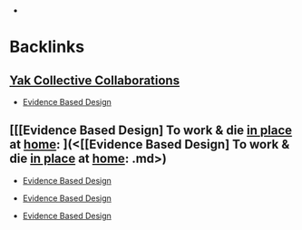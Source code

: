 - 

# Backlinks
## [Yak Collective Collaborations](<Yak Collective Collaborations.md>)
- [Evidence Based Design](<Evidence Based Design.md>)

## [[[Evidence Based Design] To work & die [in place](<in place.md>) at [home](<home.md>): ](<[[Evidence Based Design] To work & die [in place](<in place.md>) at [home](<home.md>): .md>)
- [Evidence Based Design](<Evidence Based Design.md>)

- [Evidence Based Design](<Evidence Based Design.md>)

- [Evidence Based Design](<Evidence Based Design.md>)

